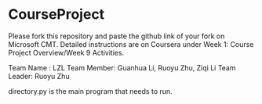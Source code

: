 # CourseProject

Please fork this repository and paste the github link of your fork on Microsoft CMT. Detailed instructions are on Coursera under Week 1: Course Project Overview/Week 9 Activities.

Team Name : LZL
Team Member: Guanhua Li, Ruoyu Zhu, Ziqi Li
Team Leader: Ruoyu Zhu

directory.py is the main program that needs to run.
